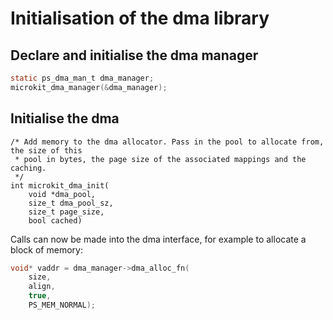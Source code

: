 # Initialisation of the dma library
## Declare and initialise the dma manager 

```c
static ps_dma_man_t dma_manager;
microkit_dma_manager(&dma_manager);
```
## Initialise the dma
```
/* Add memory to the dma allocator. Pass in the pool to allocate from, the size of this
 * pool in bytes, the page size of the associated mappings and the caching.
 */
int microkit_dma_init(
    void *dma_pool,
    size_t dma_pool_sz,
    size_t page_size,
    bool cached)
```
Calls can now be made into the dma interface, for example to allocate a block of memory:
```c
void* vaddr = dma_manager->dma_alloc_fn(
    size,
    align,
    true,
    PS_MEM_NORMAL);
```

